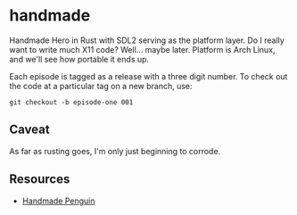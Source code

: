 # handmade

Handmade Hero in Rust with SDL2 serving as the platform layer. Do I really want to write much X11 code? Well... maybe later. Platform is Arch Linux, and we'll see how portable it ends up.

Each episode is tagged as a release with a three digit number. To check out the code at a particular tag on a new branch, use:

```shell
git checkout -b episode-one 001
```


## Caveat

As far as rusting goes, I'm only just beginning to corrode.


## Resources

 - [Handmade Penguin](https://davidgow.net/handmadepenguin/default.html)

